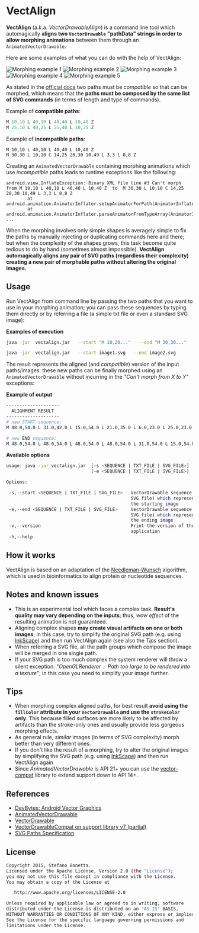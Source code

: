 # VectAlign

**VectAlign** (a.k.a. *VectorDrawableAlign*) is a command line tool which automagically **aligns two `VectorDrawable` "pathData" strings in order to allow morphing animations** between them through an `AnimatedVectorDrawable`. 

Here are some examples of what you can do with the help of VectAlign:

![Morphing example 1](http://s4.postimg.org/boxc1zk0p/morph2.gif)
![Morphing example 2](http://s21.postimg.org/4657b7m0j/morph1.gif)
![Morphing example 3](http://s28.postimg.org/8mdcxb48t/morph5.gif)
![Morphing example 4](http://s18.postimg.org/79coo8vid/morph3.gif)
![Morphing example 5](http://s9.postimg.org/a5tdgfppn/morph4.gif)


As stated in the [official docs] two paths must be *compatible* so that can be morphed, which means that the **paths must be composed by the same list of SVG commands** (in terms of length and type of commands). 

Example of **compatible paths**: 
```a
M 10,10 L 40,10 L 40,40 L 10,40 Z
M 25,10 L 40,25 L 25,40 L 10,25 Z
```

Example of **incompatible paths**: 
```
M 10,10 L 40,10 L 40,40 L 10,40 Z
M 30,30 L 10,10 C 14,25 20,30 10,49 L 3,3 L 0,8 Z
```

Creating an `AnimatedVectorDrawable` containing morphing animations which use *incompatible* paths leads to runtime exceptions like the following:

```
android.view.InflateException: Binary XML file line #3 Can't morph from M 10,10 L 40,10 L 40,40 L 10,40 Z  to  M 30,30 L 10,10 C 14,25 20,30 10,49 L 3,3 L 0,8 Z
        at android.animation.AnimatorInflater.setupAnimatorForPath(AnimatorInflater.java:337)
        at android.animation.AnimatorInflater.parseAnimatorFromTypeArray(AnimatorInflater.java:283)
...
```
When the morphing involves only simple shapes is averagely simple to fix the paths by manually injecting or duplicating commands here and there; but when the complexity of the shapes grows, this task become quite tedious to do by hand (sometimes almost impossible). 
**VectAlign automagically aligns any pair of SVG paths (regardless their complexity) creating a new pair of morphable paths without altering the original images.**





 Usage
--
Run VectAlign from command line by passing the two paths that you want to use in your morphing animation; you can pass these sequences by typing them directly or by referring a file (a simple txt file or even a standard SVG image):

**Examples of execution**
```bash
java -jar  vectalign.jar   --start "M 10,20..."   --end "M 30,30..."
```
```bash
java -jar  vectalign.jar   --start image1.svg   --end image2.svg
```

The result represents the aligned (and *compatible*) version of the input paths/images: these new paths can be finally morphed using an `AnimatedVectorDrawable` without incurring in the *"Can't morph from X to Y"* exceptions:

**Example of output**
```bash
--------------------
  ALIGNMENT RESULT  
-------------------- 
# new START sequence:  
M 48.0,54.0 L 31.0,42.0 L 15.0,54.0 L 21.0,35.0 L 6.0,23.0 L 25.0,23.0 L 25.0,23.0 L 25.0,23.0 L 25.0,23.0 L 32.0,4.0 L 40.0,23.0 L 58.0,23.0 L 42.0,35.0 L 48.0,54.0 

# new END sequence:  
M 48.0,54.0 L 48.0,54.0 L 48.0,54.0 L 48.0,54.0 L 31.0,54.0 L 15.0,54.0 L 10.0,35.0 L 6.0,23.0 L 25.0,10.0 L 32.0,4.0 L 40.0,10.0 L 58.0,23.0 L 54.0,35.0 L 48.0,54.0 

```

**Available options**

```bash
usage: java -jar vectalign.jar  [-s <SEQUENCE | TXT_FILE | SVG_FILE>] 
                                [-e <SEQUENCE | TXT_FILE | SVG_FILE>] [-v] [-h]

Options:

 -s,--start <SEQUENCE | TXT_FILE | SVG_FILE>   VectorDrawable sequence (or
                                               SVG file) which represents
                                               the starting image
 -e,--end <SEQUENCE | TXT_FILE | SVG_FILE>     VectorDrawable sequence (or
                                               SVG file) which represents
                                               the ending image
 -v,--version                                  Print the version of the 
                                               application
 -h,--help
```

How it works
--
VectAlign is based on an adaptation of the [Needleman-Wunsch] algorithm, which is used in bioinformatics to align protein or nucleotide sequences. 


Notes and known issues
--
 - This is an experimental tool which faces a complex task. **Result's quality may vary depending on the inputs**; thus, *wow effect* of the resulting animation is not guaranteed.
 - Aligning complex shapes **may create visual artifacts on one or both images**; in this case, try to simplify the original SVG path (e.g. using [InkScape]) and then run VectAlign again (see also the *Tips* section).
 - When referring a SVG file, all the path groups which compose the image will be merged in one single path.
 - If your SVG path is too much complex the system renderer will throw a silent exception: "*OpenGLRenderer﹕ Path too large to be rendered into a texture*"; in this case you need to simplify your image further.


Tips
--
 - When morphing complex aligned paths, for best result **avoid using the `fillColor` attribute  in your `VectorDrawable` and use the `strokeColor` only**. This because filled surfaces are more likely to be affected by artifacts than the stroke-only ones and usually provide less gorgeous morphing effects.
 - As general rule, *similar* images (in terms of SVG complexity) morph better than very different ones.
 - If you don't like the result of a morphing, try to alter the original images by simplifying the SVG path (e.g. using [InkScape]) and then run VectAlign again
 - Since *AnimatedVectorDrawable* is API 21+ you can use the [vector-compat] library to extend support down to API 14+.

References
--
 - [DevBytes: Android Vector Graphics]
 - [AnimatedVectorDrawable] 
 - [VectorDrawable] 
 - [VectorDrawableCompat on support library v7 (partial)]
 - [SVG Paths Specification]
 

License
----

```bash
Copyright 2015, Stefano Bonetta.
Licensed under the Apache License, Version 2.0 (the "License");
you may not use this file except in compliance with the License.
You may obtain a copy of the License at

   http://www.apache.org/licenses/LICENSE-2.0

Unless required by applicable law or agreed to in writing, software
distributed under the License is distributed on an "AS IS" BASIS,
WITHOUT WARRANTIES OR CONDITIONS OF ANY KIND, either express or implied.
See the License for the specific language governing permissions and
limitations under the License.
```
[AnimatedVectorDrawable]:http://developer.android.com/reference/android/graphics/drawable/AnimatedVectorDrawable.html
[VectorDrawable]:https://developer.android.com/reference/android/graphics/drawable/VectorDrawable.html
[DevBytes: Android Vector Graphics]:https://www.youtube.com/watch?v=wlFVIIstKmA
[InkScape]:https://inkscape.org/en/
[vector-compat]:https://github.com/wnafee/vector-compat
[Needleman-Wunsch]:https://en.wikipedia.org/wiki/Needleman%E2%80%93Wunsch_algorithm
[official docs]:https://developer.android.com/reference/android/graphics/drawable/AnimatedVectorDrawable.html
[SVG Paths Specification]:http://www.w3.org/TR/SVG/paths.html
[VectorDrawableCompat on support library v7 (partial)]:https://android.googlesource.com/platform/frameworks/support/+/master/v7/vectordrawable/src/android/support/v7/graphics/drawable
